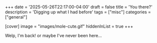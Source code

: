 +++
date = '2025-05-26T22:17:00-04:00'
draft = false
title = 'You there?'
description = 'Digging up what I had before'
tags = ["misc"]
categories = ["general"]

[cover]
image = "images/mole-cute.gif"
hiddenInList = true
+++

Welp, I'm back! or maybe I've never been here...